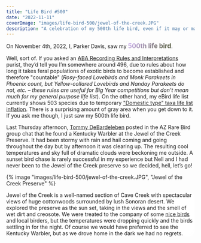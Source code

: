 ```yaml
---
title: "Life Bird #500"
date: "2022-11-11"
coverImage: "images/life-bird-500/jewel-of-the-creek.JPG"
description: "A celebration of my 500th life bird, even if it may or may not be my 500th life bird."
---
```


<style>
    .celebratory-text {
        background-image: linear-gradient(
            -225deg,
            hsla(267, 100%, 86%, 1) 0%,
            /* #ebc01a, */
            /* #000 50%, */
            #555a40 50%,
            /* #ebc01a */
            hsla(267, 100%, 86%, 1) 100%
        );
        background-size: auto auto;
        background-clip: border-box;
        background-size: 200% auto;
        color: #fff;
        background-clip: text;
        text-fill-color: transparent;
        -webkit-background-clip: text;
        -webkit-text-fill-color: transparent;
        animation: textclip 3s linear infinite;
        display: inline-block;

        font-size: larger;
        font-weight: bolder;
        text-align: center;
        cursor: pointer;
    }
    /* .celebratory-text:hover {
        animation: textclip 2s linear infinite;
    } */

    @keyframes textclip {
        to {
            background-position: 200% center;
        }
    }


    .scroll-container {
        /* border: 5px solid red; */
                                    /* RED BORDER */
        min-height: 100vh;
        min-height: 100svh;
        width: 100%;
        /* position: relative; */
    }
    .scroll-container ~ .scroll-container {
        margin-top: 0 !important;
    }
    .scroll-container picture {
        /* border: 5px orange solid; */
                                    /* ORANGE BORDER */
        box-shadow: none;
        position: sticky;
        top: 0;
    }
    .scroll-container img {
        /* border: 5px hotpink solid;   */
                                    /* PINK BORDER */
        position: sticky;
        top: 0;
        width: 100%;
        height: 100vh;
        object-fit: cover;
    }
    .scroll-container__text-overlay {
        position: sticky;
        border-radius: 1rem;
        padding: var(--gap);
        margin: auto;
        max-width: var(--text-width);
    }

    .overlay {
        backdrop-filter: blur(10px) saturate(180%);
        -webkit-backdrop-filter: blur(16px) saturate(180%);
        background-color: rgba(255, 255, 255, 0.75);
    }

    .audio-image-container {
        position: relative;
    }

    .audio-element {
        position: absolute;
        bottom: 50%;
        left: 50%;
        transform: translate(-50%, 50%);
        /* left: 50%; */
        /* transform: translateX(-50%); */
        /* bottom: 200px; */
        /* right: 200px; */
        /* margin: var(--gap); */
        /* margin-left: 25%; */
        /* margin-right: auto; */
        z-index: 3;
        /* top: 50%; */
        /* transform: translateY(-50%); */
        width: min(400px, 97%);
        padding: var(--gap);
        border-radius: 1rem;

        /* display: flex;
        flex-direction: column;
        place-items: center; */
    }

    .audio-element audio {
        margin-top: 1rem;
    }

    .image-attr-container {
        position: relative;
    }

    .sticky-attr {
        position: absolute;
        /* top: 95%; */
        bottom: 1rem;
        right: 1rem;
        z-index: 2;
        width: fit-content;
        padding: 0 0.5rem;
        /* margin-left: auto; */
        /* margin-right: var(--gap); */
        /* padding: 0.5rem 1rem; */
        /* border-radius: 1rem; */
    }

    .kewa4 img {
        object-position: 75% 50%;
    }

    .z2 {
        z-index: 2;
    }

    .add-space {
        min-height: 100vh;
        /* margin: 10rem auto; */
        display: flex;
        flex-direction: column;
        justify-content: center;
    }

    .add-space p {
        margin-top: 2rem;
    }

    @media screen and (prefers-color-scheme: dark) {
        .celebratory-text {
            background-image: linear-gradient(
            -225deg,
            hsla(261, 53%, 48%, 1) 0%,
            /* #ebc01a, */
            #EEE 50%,
            /* #ebc01a */
            hsla(261, 53%, 48%, 1) 100%
        );
        }
        .overlay {
            background-color: rgba(17, 25, 40, 0.75);
        }
    }

</style>

On November 4th, 2022, I, Parker Davis, saw my <span class="celebratory-text">500th life bird</span>.

Well, sort of. If you asked an [ABA Recording Rules and Interpretations](https://www.aba.org/aba-area-introduced-species/) purist, they’d tell you I’m somewhere around 496, due to rules about how long it takes feral populations of exotic birds to become established and therefore "countable" (*Rosy-faced Lovebirds and Monk Parakeets in Phoenix count, but Yellow-collared Lovebirds and Nanday Parakeets do not, etc. – these rules are useful for Big Year competitions but don't mean much for my general purpose life list*).  On the other hand, my eBird life list currently shows 503 species due to temporary ["Domestic type" taxa life list inflation](https://ebird.org/news/2022-taxonomy-update). There is a surprising amount of gray area when you get down to it. If you ask me though, I just saw my 500th life bird.

Last Thursday afternoon, [Tommy DeBardeleben](https://www.birderfrommaricopa.com/) posted in the AZ Rare Bird group chat that he found a Kentucky Warbler at the Jewel of the Creek Preserve. It had been stormy with rain and hail coming and going throughout the day but by afternoon it was clearing up. The resulting cool temperatures and sky full of dramatic clouds were beckoning me outside. A sunset bird chase is rarely successful in my experience but Nell and I had never been to the Jewel of the Creek preserve so we decided, hell, let’s go!

<section class="custom-width scroll-container" style="height: 200vh; height: 200svh;">
{% image "images/life-bird-500/jewel-of-the-creek.JPG", "Jewel of the Creek Preserve" %}
<div class="scroll-container__text-overlay overlay">

Jewel of the Creek is a well-named section of Cave Creek with spectacular views of huge cottonwoods surrounded by lush Sonoran desert. We explored the preserve as the sun set, taking in the views and the smell of wet dirt and creosote. We were treated to the company of some [nice birds](https://ebird.org/checklist/S121816498) and local birders, but the temperatures were dropping quickly and the birds settling in for the night. Of course we would have preferred to see the Kentucky Warbler, but as we drove home in the dark we had no regrets.

</div>
</section>

<section class="custom-width scroll-container">
{% image "images/life-bird-500/JOTC-landscape.jpg", "Jewel of the Creek Preserve at night" %}
</section>
<figcaption style="margin-top: 0; text-align:right;" class="custom-width"><a href="https://nellsmithwriter.com">Photo: Nell Smith</a></figcaption>


<section class="add-space">

The next morning we decided we ought to try again. The scenery was still spectacular, the weather sunny and cool, our minds fresh and caffeinated. Taking our time birding along the creek, we lingered in patches of morning sun. Dara, a local birder, caught us basking and shared that she, along with most of the group from the night before, had just seen the bird up the trail.

We set off with a bit more urgency. We heard a series of loud down-slurred calls in the distance that sounded an awful lot like the Kentucky Warbler recordings we had listened to in preparation. Once we were about where we'd heard the calls we stopped, looked, and listened. Anticipation grew with each passing Ruby-crowned Kinglet and rustling leaf. Eventually a blob of yellow and olive emerged, black-masked, foraging in the undergrowth.

</section>


<section class="custom-width scroll-container">
{% image "images/life-bird-500/kewa1.JPG", "Kentucky Warbler" %}
{% image "images/life-bird-500/kewa2.JPG", "Kentucky Warbler" %}
<div class="image-attr-container">
{% image "images/life-bird-500/kewa-nell1.jpg", "Kentucky Warbler" %}
<figcaption class="custom-width sticky-attr overlay"><a href="https://nellsmithwriter.com">Photo: Nell Smith</a></figcaption>
</div>
<!-- <div class="image-attr-container">
{% image "images/life-bird-500/kewa-nell4.jpg", "Kentucky Warbler", "kewa4" %}
<figcaption class="custom-width sticky-attr overlay"><a href="https://nellsmithwriter.com">Photo: Nell Smith</a></figcaption>
</div> -->
<div class="audio-image-container">
{% image "images/life-bird-500/KEWA-spot.JPG", "Kentucky Warbler habitat", "z2" %}
<div class="audio-element overlay">
We stood in the shade of the willows and cottonwoods, watching the bird work its way through the tangles and brush. A life bird for me and a state bird for Nell, we were both treated to great looks (and adequate photos) as it foraged in and out of view. It even obliged to give a few calls while my recorder was running.
<audio src="/images/life-bird-500/kewa.mp3" controls>Sorry, your browser does not support the HTML audio element</audio>
<figcaption><a href="https://macaulaylibrary.org/asset/501121561">Recorded with Sony A10 (internal microphones)</a></figcaption>
</div>
</div>
</section>

<p style="margin-top: 5rem">The number on a birder's life list is a poor measure of their bird knowledge or observational skills. I find life lists most useful for reflecting on the many experiences had while adding birds to it. With each bird an associated memory, a landmark in space and time. I'm not the same person as I was at bird #400 (Caspian Tern, 2018, California trip with Nell, on my way to play a solo show in San Francisco) or bird #300 (Hermit Warbler, 2017, birding Mingus Mountain with my mom).</p>

No matter what number is assigned to it, seeing a new bird is worth celebrating. After hiking the long loop back to the car, we stopped in town for celebratory provisions. A tradition among some birders is to eat [“Lifer Pie”](https://www.audubon.org/news/birding-its-own-reward-lifer-pie-makes-it-even-sweeter). Nell and I opted for a Lifer chicken parmesan sandwich instead.

<div style="margin: 5rem auto">
{% image "images/life-bird-500/chicken-parm-patio.JPG", "Parker and Nell celebrating" %}
</div>

It was good.

<script src="https://cdn.jsdelivr.net/npm/canvas-confetti@1.5.1/dist/confetti.browser.min.js"></script>
<script>
    const confettiButton = document.querySelector('.celebratory-text');
    confettiButton.addEventListener('click', () => {
        const confettiOffset = confettiButton.getBoundingClientRect();
        confetti({
                disableForReducedMotion: true,
                origin: {
                    x: ((confettiOffset.left + confettiOffset.right) / 2) / window.innerWidth,
                    y: confettiOffset.bottom / window.innerHeight
                }
            });
    })

</script>
